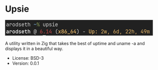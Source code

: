 # Upsie

![screenshot](img/upsie.png)

A utility written in Zig that takes the best of uptime and uname -a and displays it in a beautiful way.

* License: BSD-3
* Version: 0.0.1
